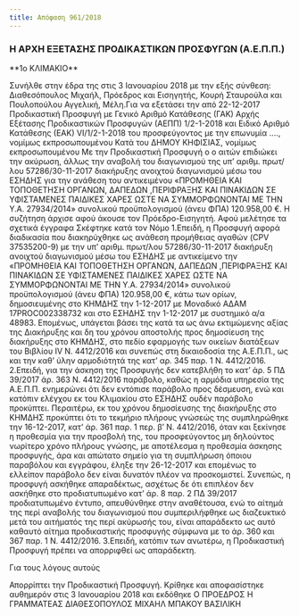 ```yaml
---
title: Απόφαση 961/2018
---
```


### <!--center-->H ΑΡΧΗ ΕΞΕΤΑΣΗΣ ΠΡΟΔΙΚΑΣΤΙΚΩΝ ΠΡΟΣΦΥΓΩΝ (Α.Ε.Π.Π.)<!--/center--> ###
<!--center-->**1o ΚΛΙΜΑΚΙΟ**<!--/center-->



Συνήλθε στην έδρα της στις 3 Ιανουαρίου 2018 με την εξής σύνθεση: Διαθεσόπουλος Μιχαήλ, Πρόεδρος και Εισηγητής, Κουρή Σταυρούλα και Πουλοπούλου Αγγελική, Μέλη.Για να εξετάσει την από 22-12-2017 Προδικαστική Προσφυγή με Γενικό Αριθμό Κατάθεσης (ΓΑΚ) Αρχής Εξέτασης Προδικαστικών Προσφυγών (ΑΕΠΠ) 1/2-1-2018 και Ειδικό Αριθμό Κατάθεσης (ΕΑΚ) VI/1/2-1-2018 του προσφεύγοντος με την επωνυμία ...., νομίμως εκπροσωπουμένου
Κατά του ΔΗΜΟΥ ΚΗΦΙΣΙΑΣ, νομίμως εκπροσωπουμένου
Με την Προδικαστική Προσφυγή ο ο αιτών επιδιώκει την ακύρωση, άλλως την αναβολή του διαγωνισμού της υπ’ αριθμ. πρωτ/λου 57286/30-11-2017 διακήρυξης ανοιχτού διαγωνισμού μέσω του ΕΣΗΔΗΣ για την ανάθεση του αντικειμένου «ΠΡΟΜΗΘΕΙΑ ΚΑΙ ΤΟΠΟΘΕΤΗΣΗ ΟΡΓΑΝΩΝ, ΔΑΠΕΔΩΝ ,ΠΕΡΙΦΡΑΞΗΣ ΚΑΙ ΠΙΝΑΚΙΔΩΝ ΣΕ ΥΦΙΣΤΑΜΕΝΕΣ ΠΑΙΔΙΚΕΣ ΧΑΡΕΣ ΩΣΤΕ ΝΑ ΣΥΜΜΟΡΦΩΝΟΝΤΑΙ ΜΕ ΤΗΝ Υ.Α.	27934/2014» συνολικού προϋπολογισμού (άνευ ΦΠΑ) 120.958,00 €. Η συζήτηση άρχισε αφού άκουσε τον Πρόεδρο-Εισηγητή. Αφού μελέτησε τα σχετικά έγγραφα Σκέφτηκε κατά τον Νόμο
1.Επειδή, η Προσφυγή αφορά διαδικασία που διακηρύχθηκε ως ανάθεση προμήθειας αγαθών (CPV 37535200-9) με την υπ’ αριθμ. πρωτ/λου 57286/30-11-2017 διακήρυξη ανοιχτού διαγωνισμού μέσω του ΕΣΗΔΗΣ με αντικείμενο την «ΠΡΟΜΗΘΕΙΑ ΚΑΙ ΤΟΠΟΘΕΤΗΣΗ ΟΡΓΑΝΩΝ, ΔΑΠΕΔΩΝ ,ΠΕΡΙΦΡΑΞΗΣ ΚΑΙ ΠΙΝΑΚΙΔΩΝ ΣΕ ΥΦΙΣΤΑΜΕΝΕΣ ΠΑΙΔΙΚΕΣ ΧΑΡΕΣ ΩΣΤΕ ΝΑ ΣΥΜΜΟΡΦΩΝΟΝΤΑΙ ΜΕ ΤΗΝ Υ.Α. 27934/2014» συνολικού προϋπολογισμού (άνευ ΦΠΑ) 120.958,00 €, κάτω των ορίων, δημοσιευμένης στο ΚΗΜΔΗΣ την 1-12-2017 με Μοναδικό ΑΔΑΜ 17PROC002338732 και στο ΕΣΗΔΗΣ την 1-12-2017 με συστημικό α/α 48983. Επομένως, υπάγεται βάσει της κατά τα ως άνω εκτιμώμενης αξίας της Διακήρυξης και δη του χρόνου αποστολής προς δημοσίευση της διακήρυξης στο ΚΗΜΔΗΣ, στο πεδίο εφαρμογής των οικείων διατάξεων του Βιβλίου IV Ν. 4412/2016 και συνεπώς στη δικαιοδοσία της Α.Ε.Π.Π., ως και την καθ’ ύλην αρμοδιότητά της κατ’ αρ. 345 παρ. 1 Ν. 4412/2016.
2.Επειδή, για την άσκηση της Προσφυγής δεν κατεβλήθη το κατ’ άρ. 5 ΠΔ 39/2017 άρ. 363 Ν. 4412/2016 παράβολο, καθώς η αρμόδια υπηρεσία της Α.Ε.Π.Π. ενημερώνει ότι δεν εντόπισε παράβολο προς δέσμευση, ενώ και κατόπιν ελέγχου εκ του Κλιμακίου στο ΕΣΗΔΗΣ ουδέν παράβολο προκύπτει. Περαιτέρω, εκ του χρόνου δημοσίευσης της διακήρυξης στο ΚΗΜΔΗΣ προκύπτει ότι το τεκμήριο πλήρους γνώσεώς της συμπληρώθηκε την 16-12-2017, κατ’ άρ. 361 παρ. 1 περ. β’ Ν. 4412/2016, όταν και ξεκίνησε η προθεσμία για την προσβολή της, του προσφεύγοντος μη δηλούντος νωρίτερο χρόνο πλήρους γνώσης, με αποτέλεσμα η προθεσμία άσκησης προσφυγής, άρα και απώτατο σημείο για τη συμπλήρωση όποιου παραβόλου και εγγράφου, έληξε την 26-12-2017 και επομένως το ελλείπον παράβολο δεν είναι δυνατόν πλέον να προσκομιστεί. Συνεπώς, η προσφυγή ασκήθηκε απαραδέκτως, ασχέτως δε ότι επιπλέον δεν ασκήθηκε στο προδιατυπωμένο κατ’ άρ. 8 παρ. 2 ΠΔ 39/2017 προδιατυπωμένο έντυπο, απευθύνθηκε στην αναθέτουσα, ενώ το αίτημά της περί αναβολής του διαγωνισμού που συμπεριλήφθηκε ως διαζευκτικό μετά του αιτήματός της περί ακύρωσής του, είναι απαράδεκτο ως αυτό καθαυτό αίτημα προδικαστικής προσφυγής σύμφωνα με το άρ. 360 και 367 παρ. 1 Ν. 4412/2016.
3.Επειδή, κατόπιν των ανωτέρω, η Προδικαστική Προσφυγή πρέπει να απορριφθεί ως απαράδεκτη.
<!--center-->Για τους λόγους αυτούς<!--/center-->
Απορρίπτει την Προδικαστική Προσφυγή.
Κρίθηκε και αποφασίστηκε αυθημερόν στις 3 Ιανουαρίου 2018 και εκδόθηκε
Ο ΠΡΟΕΔΡΟΣ	<!--right-->Η ΓΡΑΜΜΑΤΕΑΣ<!--/right-->
ΔΙΑΘΕΣΟΠΟΥΛΟΣ ΜΙΧΑΗΛ	<!--right-->ΜΠΑΚΟΥ ΒΑΣΙΛΙΚΗ<!--/right-->




